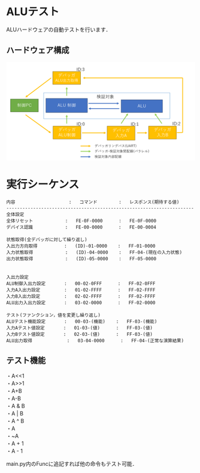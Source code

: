 # ALUテスト  

ALUハードウェアの自動テストを行います．

## ハードウェア構成

![テストハード構成](テストハード構成.png)  

# 実行シーケンス

```
内容                    :   コマンド        :   レスポンス(期待する値)
----------------------------------------------------------------------
全体設定
全体リセット            :   FE-0F-0000      :   FE-0F-0000
デバイス認識            :   FE-00-0000      :   FE-00-0004

状態取得(全デバッガに対して繰り返し)
入出力方向取得          :   (ID)-01-0000    :   FF-01-0000
入力状態取得            :   (ID)-04-0000    :   FF-04-(現在の入力状態)
出力状態取得            :   (ID)-05-0000    :   FF-05-0000


入出力設定
ALU制御入出力設定       :   00-02-0FFF      :   FF-02-0FFF
入力A入出力設定         :   01-02-FFFF      :   FF-02-FFFF
入力B入出力設定         :   02-02-FFFF      :   FF-02-FFFF
ALU出力入出力設定       :   03-02-0000      :   FF-02-0000

テスト(ファンクション，値を変更し繰り返し)
ALUテスト機能設定       :   00-03-(機能)    :   FF-03-(機能)
入力Aテスト値設定       :   01-03-(値)      :   FF-03-(値)
入力Bテスト値設定       :   02-03-(値)      :   FF-03-(値)
ALU出力取得             :   03-04-0000      :   FF-04-(正常な演算結果)
```

## テスト機能

・A<<1  
・A>>1  
・A+B  
・A-B  
・A & B  
・A | B  
・A ^ B  
・A  
・~A  
・A + 1  
・A - 1

main.py内のFuncに追記すれば他の命令もテスト可能．